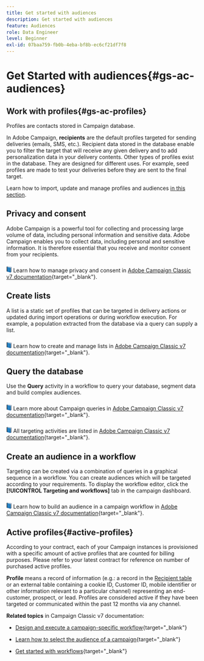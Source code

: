 ```yaml
---
title: Get started with audiences
description: Get started with audiences
feature: Audiences
role: Data Engineer
level: Beginner
exl-id: 07baa759-fb0b-4eba-bf8b-ec6cf21df7f8
---
```

# Get Started with audiences{#gs-ac-audiences}

## Work with profiles{#gs-ac-profiles}

Profiles are contacts stored in Campaign database. 

In Adobe Campaign, **recipients** are the default profiles targeted for sending deliveries (emails, SMS, etc.). Recipient data stored in the database enable you to filter the target that will receive any given delivery and to add personalization data in your delivery contents. Other types of profiles exist in the database. They are designed for different uses. For example, seed profiles are made to test your deliveries before they are sent to the final target.

Learn how to import, update and manage profiles and audiences [in this section](../audiences/gs-audiences.md).


## Privacy and consent

Adobe Campaign is a powerful tool for collecting and processing large volume of data, including personal information and sensitive data. Adobe Campaign enables you to collect data, including personal and sensitive information. It is therefore essential that you receive and monitor consent from your recipients.

![](../assets/do-not-localize/book.png) Learn how to manage privacy and consent in [Adobe Campaign Classic v7 documentation](https://experienceleague.adobe.com/docs/campaign-classic/using/getting-started/privacy/privacy-and-recommendations.html){target="_blank"}.

## Create lists

A list is a static set of profiles that can be targeted in delivery actions or updated during import operations or during workflow execution. For example, a population extracted from the database via a query can supply a list.

![](../assets/do-not-localize/book.png) Learn how to create and manage lists in [Adobe Campaign Classic v7 documentation](https://experienceleague.adobe.com/docs/campaign-classic/using/getting-started/profile-management/creating-and-managing-lists.html){target="_blank"}.

## Query the database

Use the **Query** activity in a workflow to query your database, segment data and build complex audiences. 

![](../assets/do-not-localize/book.png) Learn more about Campaign queries in [Adobe Campaign Classic v7 documentation](https://experienceleague.adobe.com/docs/campaign-classic/using/automating-with-workflows/introduction/targeting-data.html){target="_blank"}.

![](../assets/do-not-localize/book.png) All targeting activities are listed in [Adobe Campaign Classic v7 documentation](https://experienceleague.adobe.com/docs/campaign-classic/using/automating-with-workflows/targeting-activities/about-targeting-activities.html){target="_blank"}.

## Create an audience in a workflow

Targeting can be created via a combination of queries in a graphical sequence in a workflow. You can create audiences which will be targeted according to your requirements. To display the workflow editor, click the **[!UICONTROL Targeting and workflows]** tab in the campaign dashboard.

![](../assets/do-not-localize/book.png) Learn how to build an audience in a campaign workflow in [Adobe Campaign Classic v7 documentation](https://experienceleague.adobe.com/docs/campaign-classic/using/orchestrating-campaigns/orchestrate-campaigns/marketing-campaign-target.html?lang=en#building-the-main-target-in-a-workflow){target="_blank"}.


## Active profiles{#active-profiles}

According to your contract, each of your Campaign instances is provisioned with a specific amount of active profiles that are counted for billing purposes. Please refer to your latest contract for reference on number of purchased active profiles.

**Profile** means a record of information (e.g.: a record in the [Recipient table](../dev/datamodel.md) or an external table containing a cookie ID, Customer ID, mobile identifier or other information relevant to a particular channel) representing an end-customer, prospect, or lead. Profiles are considered active if they have been targeted or communicated within the past 12 months via any channel.

<!--
You can monitor the number of active profiles used on your instances directly from Campaign Control Panel. 

![](../assets/do-not-localize/book.png) For more on this, refer to the [Control Panel documentation](https://docs.adobe.com/content/help/en/control-panel/using/performance-monitoring/active-profiles-monitoring.html).
-->


**Related topics** in Campaign Classic v7 documentation:

* [Design and execute a campaign-specific workflow](https://experienceleague.adobe.com/docs/campaign-classic/using/automating-with-workflows/introduction/building-a-workflow.html){target="_blank"}

* [Learn how to select the audience of a campaign](https://experienceleague.adobe.com/docs/campaign-classic/using/orchestrating-campaigns/orchestrate-campaigns/marketing-campaign-target.html){target="_blank"}

* [Get started with workflows](https://experienceleague.adobe.com/docs/campaign-classic/using/automating-with-workflows/introduction/about-workflows.html){target="_blank"}
